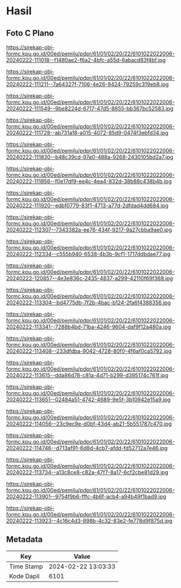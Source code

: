 # Hasil

## Foto C Plano

https://sirekap-obj-formc.kpu.go.id/00ed/pemilu/pdpr/61/01/02/20/22/6101022022006-20240222-111018--f1480ae2-f6a2-4bfc-a55d-6abacd83f4bf.jpg

https://sirekap-obj-formc.kpu.go.id/00ed/pemilu/pdpr/61/01/02/20/22/6101022022006-20240222-111211--7a64327f-7106-4e26-9424-79259c319eb8.jpg

https://sirekap-obj-formc.kpu.go.id/00ed/pemilu/pdpr/61/01/02/20/22/6101022022006-20240222-111549--9be8224d-6717-47d5-8655-bb367bc52583.jpg

https://sirekap-obj-formc.kpu.go.id/00ed/pemilu/pdpr/61/01/02/20/22/6101022022006-20240222-111728--ab731a18-a015-4072-85d9-0474f3ebfd34.jpg

https://sirekap-obj-formc.kpu.go.id/00ed/pemilu/pdpr/61/01/02/20/22/6101022022006-20240222-111830--b48c39cd-97e0-488a-9268-2430105bd2a7.jpg

https://sirekap-obj-formc.kpu.go.id/00ed/pemilu/pdpr/61/01/02/20/22/6101022022006-20240222-111856--f0e17df9-ee4c-4ea4-832d-38b88c438b4b.jpg

https://sirekap-obj-formc.kpu.go.id/00ed/pemilu/pdpr/61/01/02/20/22/6101022022006-20240222-111920--edbf0779-83f1-4713-a77d-2dfdad4dd684.jpg

https://sirekap-obj-formc.kpu.go.id/00ed/pemilu/pdpr/61/01/02/20/22/6101022022006-20240222-112307--7343382a-ee76-434f-9217-9a27cbba9ae0.jpg

https://sirekap-obj-formc.kpu.go.id/00ed/pemilu/pdpr/61/01/02/20/22/6101022022006-20240222-112334--c555b940-6538-4b3b-9cf1-1717ddbdae77.jpg

https://sirekap-obj-formc.kpu.go.id/00ed/pemilu/pdpr/61/01/02/20/22/6101022022006-20240222-120857--4e3e836c-2435-4837-a299-42110f69f368.jpg

https://sirekap-obj-formc.kpu.go.id/00ed/pemilu/pdpr/61/01/02/20/22/6101022022006-20240222-113304--bd4775db-7f2b-4bac-b124-2fa6f4388356.jpg

https://sirekap-obj-formc.kpu.go.id/00ed/pemilu/pdpr/61/01/02/20/22/6101022022006-20240222-113341--7288b4bd-71ba-4246-9604-daf9f12a480a.jpg

https://sirekap-obj-formc.kpu.go.id/00ed/pemilu/pdpr/61/01/02/20/22/6101022022006-20240222-113408--233dfdba-9042-4728-80f0-4f6af0ca5792.jpg

https://sirekap-obj-formc.kpu.go.id/00ed/pemilu/pdpr/61/01/02/20/22/6101022022006-20240222-113615--dda86d78-c81a-4d71-b299-d395174c761f.jpg

https://sirekap-obj-formc.kpu.go.id/00ed/pemilu/pdpr/61/01/02/20/22/6101022022006-20240222-113651--02484a51-4742-4689-9e5f-3b10942e15a9.jpg

https://sirekap-obj-formc.kpu.go.id/00ed/pemilu/pdpr/61/01/02/20/22/6101022022006-20240222-114056--23c9ec9e-d0bf-43d4-ab21-5b551787c470.jpg

https://sirekap-obj-formc.kpu.go.id/00ed/pemilu/pdpr/61/01/02/20/22/6101022022006-20240222-114746--d713af91-6d8d-4cb7-afdd-fd52712a7e46.jpg

https://sirekap-obj-formc.kpu.go.id/00ed/pemilu/pdpr/61/01/02/20/22/6101022022006-20240222-113734--a13c8ce8-c82a-47f7-8a17-6cf2cbe81d29.jpg

https://sirekap-obj-formc.kpu.go.id/00ed/pemilu/pdpr/61/01/02/20/22/6101022022006-20240222-113901--9754f9b6-fffc-4b6f-acb4-a94b49f1bad9.jpg

https://sirekap-obj-formc.kpu.go.id/00ed/pemilu/pdpr/61/01/02/20/22/6101022022006-20240222-113923--4c16c4d3-898b-4c32-83e2-fe778d9f875d.jpg


## Metadata

| Key        | Value               |
| ---------- | ------------------- |
| Time Stamp | 2024-02-22 13:03:33 |
| Kode Dapil | 6101                |



